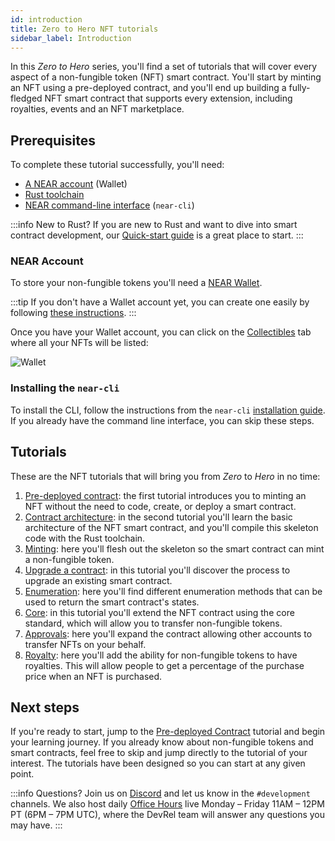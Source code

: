 ```yaml
---
id: introduction
title: Zero to Hero NFT tutorials
sidebar_label: Introduction
---
```


In this _Zero to Hero_ series, you'll find a set of tutorials that will cover every aspect of a non-fungible token (NFT) smart contract.
You'll start by minting an NFT using a pre-deployed contract, and you'll end up building a fully-fledged NFT smart contract that supports every extension, including royalties, events and an NFT marketplace.

## Prerequisites

To complete these tutorial successfully, you'll need:

- [A NEAR account](#near-account) (Wallet)
- [Rust toolchain](/docs/develop/contracts/rust/intro#installing-the-rust-toolchain)
- [NEAR command-line interface](/docs/tools/near-cli#setup) (`near-cli`)

:::info New to Rust?
If you are new to Rust and want to dive into smart contract development, our [Quick-start guide](/docs/develop/contracts/rust/intro) is a great place to start.
:::

### NEAR Account

To store your non-fungible tokens you'll need a [NEAR Wallet](https://wallet.testnet.near.org/).

:::tip
If you don't have a Wallet account yet, you can create one easily by following [these instructions](/docs/develop/basics/create-account).
:::

Once you have your Wallet account, you can click on the [Collectibles](https://wallet.testnet.near.org/?tab=collectibles) tab where all your NFTs will be listed:

![Wallet](/docs/assets/nfts/nft-wallet.png)

### Installing the `near-cli`

To install the CLI, follow the instructions from the `near-cli` [installation
guide](/docs/tools/near-cli#setup). If you already have the command line
interface, you can skip these steps.

## Tutorials

These are the NFT tutorials that will bring you from _Zero_ to _Hero_ in no time:

1. [Pre-deployed contract](/docs/tutorials/contracts/nfts/predeployed-contract): the first tutorial introduces you to minting an NFT without the need to code, create, or deploy a smart contract.
1. [Contract architecture](/docs/tutorials/contracts/nfts/skeleton): in the second tutorial you'll learn the basic architecture of the NFT smart contract, and you'll compile this skeleton code with the Rust toolchain.
1. [Minting](/docs/tutorials/contracts/nfts/minting): here you'll flesh out the skeleton so the smart contract can mint a non-fungible token.
1. [Upgrade a contract](/docs/tutorials/contracts/nfts/upgrade-contract): in this tutorial you'll discover the process to upgrade an existing smart contract.
1. [Enumeration](/docs/tutorials/contracts/nfts/enumeration): here you'll find different enumeration methods that can be used to return the smart contract's states.
1. [Core](/docs/tutorials/contracts/nfts/core): in this tutorial you'll extend the NFT contract using the core standard, which will allow you to transfer non-fungible tokens. 
1. [Approvals](/docs/tutorials/contracts/nfts/approvals): here you'll expand the contract allowing other accounts to transfer NFTs on your behalf.
1. [Royalty](/docs/tutorials/contracts/nfts/royalty): here you'll add the ability for non-fungible tokens to have royalties. This will allow people to get a percentage of the purchase price when an NFT is purchased.

<!--
1. [Events](/docs/tutorials/contracts/nfts/events): in this tutorial you'll explore the events extension, allowing the contract to react on certain events.
1. [Marketplace](/docs/tutorials/contracts/nfts/marketplace): in the last tutorial you'll be exploring some key aspects of the marketplace contract.
-->

## Next steps

If you're ready to start, jump to the [Pre-deployed Contract](/docs/tutorials/contracts/nfts/predeployed-contract) tutorial and begin your learning journey.
If you already know about non-fungible tokens and smart contracts, feel free to skip and jump directly to the tutorial of your interest. The tutorials have been designed so you can start at any given point.

:::info Questions?
Join us on [Discord](https://near.chat/) and let us know in the `#development` channels. 
We also host daily [Office Hours](https://near.org/office-hours/) live Monday – Friday 11AM – 12PM PT (6PM – 7PM UTC), where the DevRel team will answer any questions you may have.
:::